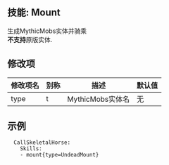 技能: Mount
--------------------------

生成MythicMobs实体并骑乘  
**不支持**原版实体.

修改项
----------

| 修改项名 | 别称    | 描述                                                                                                    | 默认值 |
|-----------|------------|----------------------------------------------------------------------------------------------------------------|---------------|
| type | t | MythicMobs实体名 | 无 |

示例
--------

      CallSkeletalHorse:
        Skills:
        - mount{type=UndeadMount}